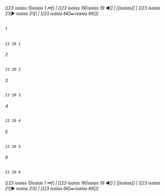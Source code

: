 
###### [[23 isaías 1|isaías 1 ⏮]] | [[23 isaías 19|isaías 19 ◀]] | [[isaías]] | [[23 isaías 21|▶ isaías 21]] | [[23 isaías 66|⏭ isaías 66|]]

###### 1
``` verse
23 20 1 
```
###### 2
``` verse
23 20 2 
```
###### 3
``` verse
23 20 3 
```
###### 4
``` verse
23 20 4 
```
###### 5
``` verse
23 20 5 
```
###### 6
``` verse
23 20 6 
```

###### [[23 isaías 1|isaías 1 ⏮]] | [[23 isaías 19|isaías 19 ◀]] | [[isaías]] | [[23 isaías 21|▶ isaías 21]] | [[23 isaías 66|⏭ isaías 66|]]

